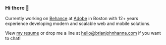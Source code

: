 ### Hi there 👋

Currently working on [Behance](https://www.behance.net/) at [Adobe](https://www.adobe.com/) in Boston with 12+ years experience developing modern and scalable web and mobile solutions.

View [my resume](https://brianjohnhanna.com/resume.pdf) or drop me a line at [hello@brianjohnhanna.com](mailto:hello@brianjohnhanna.com) if you want to chat!

